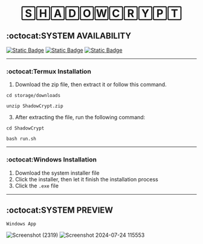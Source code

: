 <div align="center" color="red">
 <h1>🅂🄷🄰🄳🄾🅆🄲🅁🅈🄿🅃</h1>
</div>
  
## :octocat:SYSTEM AVAILABILITY
[![Static Badge](https://img.shields.io/badge/Termux-%20v3.0%20-red?style=flat)](release/Termux)
[![Static Badge](https://img.shields.io/badge/Windows(Console)-%20v3.0%20-blue?style=flat)](release/Windows/Console)
[![Static Badge](https://img.shields.io/badge/Windows(App)-%20v3.0%20-blue?style=flat)](release/Windows/Software)

--------------
### :octocat:Termux Installation
1. Download the zip file, then extract it or follow this command.
```
cd storage/downloads
```
```
unzip ShadowCrypt.zip
```   
3. After extracting the file, run the following command:
```
cd ShadowCrypt
```
```
bash run.sh
```
-------------
### :octocat:Windows Installation
1. Download the system installer file
2. Click the installer, then let it finish the installation process
3. Click the `.exe` file

--------------
## :octocat:SYSTEM PREVIEW
`Windows App`

![Screenshot (2319)](https://github.com/user-attachments/assets/55711a57-51eb-4792-95d5-4aea64a2553b)
![Screenshot 2024-07-24 115553](https://github.com/user-attachments/assets/8071c34e-d415-4fbb-830a-1f137ec08b84)


